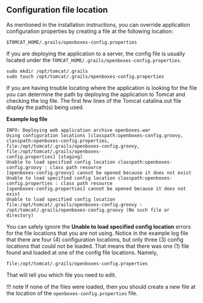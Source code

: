 ## Configuration file location
As mentioned in the installation instructions, you can override application configuration properties by creating a file 
at the following location:
```
$TOMCAT_HOME/.grails/openboxes-config.properties
```  

If you are deploying the application to a server, the config file is usually located under the `TOMCAT_HOME/.grails/openboxes-config.properties`.  

```
sudo mkdir /opt/tomcat/.grails
sudo touch /opt/tomcat/.grails/openboxes-config.properties
```

If you are having trouble locating where the application is looking for the file you can determine the path by 
deploying the application to Tomcat and checking the log file.  The first few lines of the Tomcat catalina.out file 
display the path(s) being used.  

**Example log file**
```
INFO: Deploying web application archive openboxes.war
Using configuration locations [classpath:openboxes-config.groovy, classpath:openboxes-config.properties, 
file:/opt/tomcat/.grails/openboxes-config.groovy, file:/opt/tomcat/.grails/openboxes-
config.properties] [staging]
Unable to load specified config location classpath:openboxes-config.groovy : class path resource 
[openboxes-config.groovy] cannot be opened because it does not exist
Unable to load specified config location classpath:openboxes-config.properties : class path resource 
[openboxes-config.properties] cannot be opened because it does not exist
Unable to load specified config location file:/opt/tomcat/.grails/openboxes-config.groovy : 
/opt/tomcat/.grails/openboxes-config.groovy (No such file or directory)
```
You can safely ignore the **Unable to load specified config location** errors for the file locations 
that you are not using.  Notice in the example log file that there are four (4) configuration locations, but 
only three (3) config locations that could not be loaded. That means that there was one (1) file found and loaded at 
one of the config file locations. Namely,
```
file:/opt/tomcat/.grails/openboxes-config.properties
```
That will tell you which file you need to edit.

!!! note
    If none of the files were loaded, then you should create a new file at the location of the 
    `openboxes-config.properties` file.

